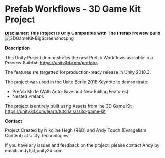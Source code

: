 # Prefab Workflows - 3D Game Kit Project
**Disclaimer: This Project Is Only Compatible With The Prefab Preview Build**
![3DGameKit-BigScreenshot.png](https://i.imgur.com/OmwQcXS.jpg)

**Description**

This Unity Project demonstrates the new Prefab Workflows available in a Preview Build at: https://unity3d.com/prefabs

The features are targetted for production-ready release in Unity 2018.3.

The project was used in the Unite Berlin 2018 Keynote to demonstrate:
- Prefab Mode (With Auto-Save and New Editing Features)
- Nested Prefabs

The project is entirely built using Assets from the 3D Game Kit: https://unity3d.com/learn/tutorials/s/3d-game-kit

**Contact**

Project Created by Nikoline Høgh (R&D) and Andy Touch (Evangelism Content) at Unity Technologies

If you have any issues and feedback on the project; please contact Andy by email: andyt[at]unity3d.com
